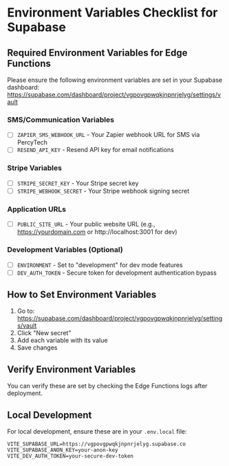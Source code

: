 # Environment Variables Checklist for Supabase

## Required Environment Variables for Edge Functions

Please ensure the following environment variables are set in your Supabase dashboard:
https://supabase.com/dashboard/project/vgpovgpwqkjnpnrjelyg/settings/vault

### SMS/Communication Variables
- [ ] `ZAPIER_SMS_WEBHOOK_URL` - Your Zapier webhook URL for SMS via PercyTech
- [ ] `RESEND_API_KEY` - Resend API key for email notifications

### Stripe Variables
- [ ] `STRIPE_SECRET_KEY` - Your Stripe secret key
- [ ] `STRIPE_WEBHOOK_SECRET` - Your Stripe webhook signing secret

### Application URLs
- [ ] `PUBLIC_SITE_URL` - Your public website URL (e.g., https://yourdomain.com or http://localhost:3001 for dev)

### Development Variables (Optional)
- [ ] `ENVIRONMENT` - Set to "development" for dev mode features
- [ ] `DEV_AUTH_TOKEN` - Secure token for development authentication bypass

## How to Set Environment Variables

1. Go to: https://supabase.com/dashboard/project/vgpovgpwqkjnpnrjelyg/settings/vault
2. Click "New secret"
3. Add each variable with its value
4. Save changes

## Verify Environment Variables

You can verify these are set by checking the Edge Functions logs after deployment.

## Local Development

For local development, ensure these are in your `.env.local` file:
```
VITE_SUPABASE_URL=https://vgpovgpwqkjnpnrjelyg.supabase.co
VITE_SUPABASE_ANON_KEY=your-anon-key
VITE_DEV_AUTH_TOKEN=your-secure-dev-token
```